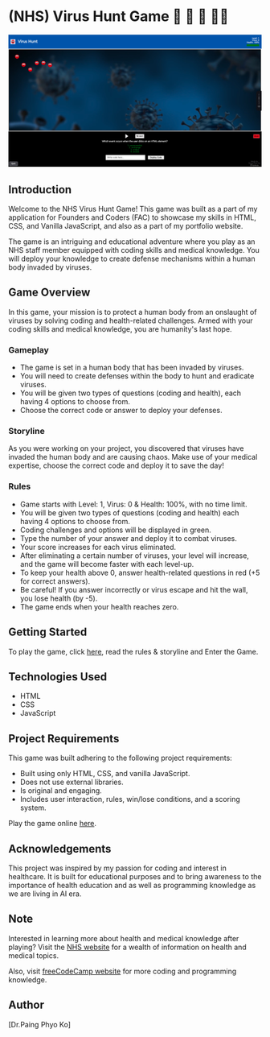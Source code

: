 # (NHS) Virus Hunt Game 🏥 🔬 🦠 👨‍💻

![Website Preview](image/game-preview.png)

## Introduction

Welcome to the NHS Virus Hunt Game! This game was built as a part of my application for Founders and Coders (FAC) to showcase my skills in HTML, CSS, and Vanilla JavaScript, and also as a part of my portfolio website.

The game is an intriguing and educational adventure where you play as an NHS staff member equipped with coding skills and medical knowledge. You will deploy your knowledge to create defense mechanisms within a human body invaded by viruses.

## Game Overview

In this game, your mission is to protect a human body from an onslaught of viruses by solving coding and health-related challenges. Armed with your coding skills and medical knowledge, you are humanity's last hope. 

### Gameplay

* The game is set in a human body that has been invaded by viruses.
* You will need to create defenses within the body to hunt and eradicate viruses.
* You will be given two types of questions (coding and health), each having 4 options to choose from.
* Choose the correct code or answer to deploy your defenses.

### Storyline

As you were working on your project, you discovered that viruses have invaded the human body and are causing chaos. Make use of your medical expertise, choose the correct code and deploy it to save the day!

### Rules

* Game starts with Level: 1, Virus: 0 & Health: 100%, with no time limit.
* You will be given two types of questions (coding and health) each having 4 options to choose from.
* Coding challenges and options will be displayed in green.
* Type the number of your answer and deploy it to combat viruses.
* Your score increases for each virus eliminated.
* After eliminating a certain number of viruses, your level will increase, and the game will
                        become faster with each
                        level-up.
* To keep your health above 0, answer health-related questions in red (+5 for correct answers).
* Be careful! If you answer incorrectly or virus escape and hit the wall, you lose health (by -5).
* The game ends when your health reaches zero.

## Getting Started

To play the game, click [here](https://Paing-Ko.github.io/myGame), read the rules & storyline and Enter the Game.

## Technologies Used

* HTML
* CSS
* JavaScript

## Project Requirements

This game was built adhering to the following project requirements:

* Built using only HTML, CSS, and vanilla JavaScript.
* Does not use external libraries.
* Is original and engaging.
* Includes user interaction, rules, win/lose conditions, and a scoring system.

Play the game online [here](https://Paing-Ko.github.io/myGame/).


## Acknowledgements

This project was inspired by my passion for coding and interest in healthcare. It is built for educational purposes and to bring awareness to the importance of health education and as well as programming knowledge as we are living in AI era.

## Note

Interested in learning more about health and medical knowledge after playing? Visit the [NHS website](https://www.nhs.uk/) for a wealth of information on health and medical topics.

Also, visit [freeCodeCamp website](https://www.freecodecamp.org/) for more coding and programming knowledge.

## Author

[Dr.Paing Phyo Ko]


